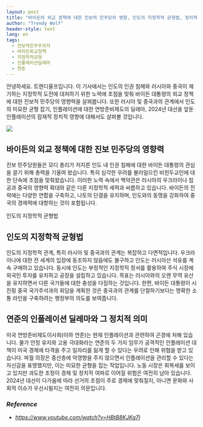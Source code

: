 ```yaml
---
layout: post
title: "바이든의 외교 정책에 대한 진보적 민주당의 영향, 인도의 지정학적 균형법, 정치적 함의를 지닌 연준의 인플레이션 딜레마."
author: "Trendy Wolf"
header-style: text
lang: en
tags:
  - 진보적민주주의자
  - 바이든외교정책
  - 지정학적균형
  - 인플레이션딜레마
  - 연준
---
```


안녕하세요. 트렌디울프입니다. 이 기사에서는 인도의 인권 침해와 러시아와 중국이 제기하는 지정학적 도전에 대처하기 위한 노력에 초점을 맞춰 바이든 대통령의 외교 정책에 대한 진보적 민주당의 영향력을 살펴봅니다. 또한 러시아 및 중국과의 관계에서 인도의 미묘한 균형 잡기, 인플레이션에 대한 연방준비제도의 딜레마, 2024년 대선을 앞둔 인플레이션의 잠재적 정치적 영향에 대해서도 살펴볼 것입니다.

<img
    src="https://i.ytimg.com/vi/HBtB8KJKg7I/hqdefault.jpg"
/>






## 바이든의 외교 정책에 대한 진보 민주당의 영향력




진보 민주당원들은 모디 총리가 저지른 인도 내 인권 침해에 대한 바이든 대통령의 관심을 끌기 위해 총력을 기울여 왔습니다. 특히 심각한 우려를 불러일으킨 비힌두교인에 대한 단속에 초점을 맞춰왔습니다. 이러한 노력 속에서 백악관은 러시아의 우크라이나 침공과 중국의 영향력 확대와 같은 다른 지정학적 세력과 씨름하고 있습니다. 바이든의 전략에는 다양한 연합을 구축하고, 나토의 단결을 유지하며, 인도와의 동맹을 강화하여 중국의 경제력에 대항하는 것이 포함됩니다.







인도의 지정학적 균형법 

## 인도의 지정학적 균형법




인도의 지정학적 관계, 특히 러시아 및 중국과의 관계는 복잡하고 다면적입니다. 우크라이나에 대한 전 세계의 입장에 동조하지 않음에도 불구하고 인도는 러시아산 석유를 계속 구매하고 있습니다. 동시에 인도는 부정적인 지정학적 정서를 활용하여 주식 시장에 외국인 투자를 유치하고 공장을 설립하고 있습니다. 목표는 러시아와의 오랜 무역 유산을 유지하면서 다른 국가들에 대한 충성을 다짐하는 것입니다. 한편, 바이든 대통령이 시진핑 중국 국가주석과의 회담을 계획한 것은 중국과의 관계를 단절하기보다는 명확한 소통 라인을 구축하려는 행정부의 의도를 보여줍니다.









## 연준의 인플레이션 딜레마와 그 정치적 의미




미국 연방준비제도이사회(이하 연준)는 현재 인플레이션과 관련하여 곤경에 처해 있습니다. 물가 안정 유지와 고용 극대화라는 연준의 두 가지 임무가 공격적인 인플레이션 대책이 미국 경제에 타격을 주고 일자리를 잃게 할 수 있다는 우려로 인해 위협을 받고 있습니다. 파월 의장은 중산층에 악영향을 주지 않으면서 인플레이션을 관리할 수 있다는 자신감을 표명했지만, 이는 미묘한 균형을 잡는 작업입니다. 노동 시장은 회복세를 보이고 있지만 과도한 조정이 경제 및 정치적 여파로 이어질 위험은 여전히 남아 있습니다. 2024년 대선이 다가옴에 따라 선거의 초점이 주로 경제에 맞춰질지, 아니면 문화와 사회적 이슈가 우선시될지는 여전히 의문입니다.


### _Reference_
- _https://www.youtube.com/watch?v=HBtB8KJKg7I_

